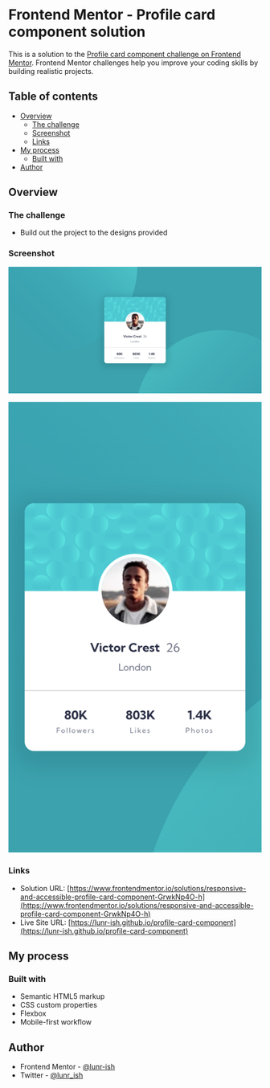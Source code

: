 # Frontend Mentor - Profile card component solution

This is a solution to the [Profile card component challenge on Frontend Mentor](https://www.frontendmentor.io/challenges/profile-card-component-cfArpWshJ). Frontend Mentor challenges help you improve your coding skills by building realistic projects.

## Table of contents

- [Overview](#overview)
  - [The challenge](#the-challenge)
  - [Screenshot](#screenshot)
  - [Links](#links)
- [My process](#my-process)
  - [Built with](#built-with)
- [Author](#author)

## Overview

### The challenge

- Build out the project to the designs provided

### Screenshot

![Profile card component desktop screenshot](./screenshot/profile-card-component-desktop-screenshot.png)

![Profile card component mobile screenshot](./screenshot/profile-card-component-mobile-screenshot.png)

### Links

- Solution URL: [https://www.frontendmentor.io/solutions/responsive-and-accessible-profile-card-component-GrwkNp4O-h](https://www.frontendmentor.io/solutions/responsive-and-accessible-profile-card-component-GrwkNp4O-h)
- Live Site URL: [https://lunr-ish.github.io/profile-card-component](https://lunr-ish.github.io/profile-card-component)

## My process

### Built with

- Semantic HTML5 markup
- CSS custom properties
- Flexbox
- Mobile-first workflow

## Author

- Frontend Mentor - [@lunr-ish](https://www.frontendmentor.io/profile/lunr-ish)
- Twitter - [@lunr_ish](https://www.twitter.com/lunr_ish)
